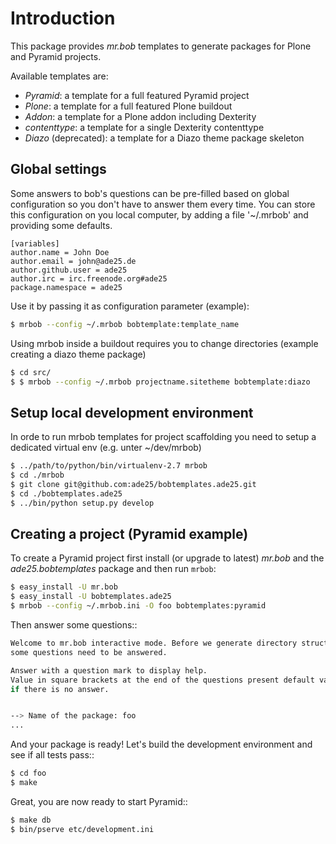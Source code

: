 # Introduction


This package provides *mr.bob* templates to generate packages for
Plone and Pyramid projects.

Available templates are:

- *Pyramid*: a template for a full featured Pyramid project
- *Plone*: a template for a full featured Plone buildout
- *Addon*: a template for a Plone addon including Dexterity
- *contenttype*: a template for a single Dexterity contenttype
- *Diazo* (deprecated): a template for a Diazo theme package skeleton


## Global settings

Some answers to bob's questions can be pre-filled based on global configuration
so you don't have to answer them every time. You can store this configuration
on you local computer, by adding a file '~/.mrbob' and providing some defaults.

```
[variables]
author.name = John Doe
author.email = john@ade25.de
author.github.user = ade25
author.irc = irc.freenode.org#ade25
package.namespace = ade25
```

Use it by passing it as configuration parameter (example):

```bash
$ mrbob --config ~/.mrbob bobtemplate:template_name
```

Using mrbob inside a buildout requires you to change directories (example
creating a diazo theme package)

```bash
$ cd src/
$ $ mrbob --config ~/.mrbob projectname.sitetheme bobtemplate:diazo
```

## Setup local development environment

In orde to run mrbob templates for project scaffolding you need to setup a 
dedicated virtual env (e.g. unter ~/dev/mrbob)

```bash
$ ../path/to/python/bin/virtualenv-2.7 mrbob
$ cd ./mrbob
$ git clone git@github.com:ade25/bobtemplates.ade25.git
$ cd ./bobtemplates.ade25
$ ../bin/python setup.py develop
```


## Creating a project (Pyramid example)

To create a Pyramid project first install (or upgrade to latest) *mr.bob* and
the *ade25.bobtemplates* package and then run `mrbob`:

```bash
$ easy_install -U mr.bob
$ easy_install -U bobtemplates.ade25
$ mrbob --config ~/.mrbob.ini -O foo bobtemplates:pyramid
```

Then answer some questions::

```bash
Welcome to mr.bob interactive mode. Before we generate directory structure,
some questions need to be answered.

Answer with a question mark to display help.
Value in square brackets at the end of the questions present default value
if there is no answer.


--> Name of the package: foo
...
```

And your package is ready! Let's build the development environment and see
if all tests pass::

```bash
$ cd foo
$ make
```

Great, you are now ready to start Pyramid::

```bash
$ make db
$ bin/pserve etc/development.ini
```
